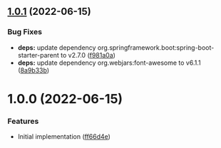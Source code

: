 ## [1.0.1](https://github.com/dBucik/relying-services-catalogue/compare/v1.0.0...v1.0.1) (2022-06-15)


### Bug Fixes

* **deps:** update dependency org.springframework.boot:spring-boot-starter-parent to v2.7.0 ([f981a0a](https://github.com/dBucik/relying-services-catalogue/commit/f981a0a3aea36d69ab7e1b0eea20df5d35639b9b))
* **deps:** update dependency org.webjars:font-awesome to v6.1.1 ([8a9b33b](https://github.com/dBucik/relying-services-catalogue/commit/8a9b33bbdf0185a78bfea6e7c2c768d6b6af0061))

# 1.0.0 (2022-06-15)


### Features

* Initial implementation ([ff66d4e](https://github.com/dBucik/relying-services-catalogue/commit/ff66d4edbf5bbd40ffa9c574c040ace55a180365))

